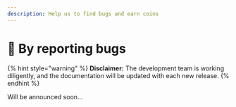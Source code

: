 ```yaml
---
description: Help us to find bugs and earn coins
---
```


# 🐞 By reporting bugs

{% hint style="warning" %}
**Disclaimer:** The development team is working diligently, and the documentation will be updated with each new release.
{% endhint %}

Will be announced soon...
